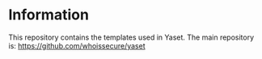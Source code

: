 # Information
This repository contains the templates used in Yaset. The main repository is: https://github.com/whoissecure/yaset
